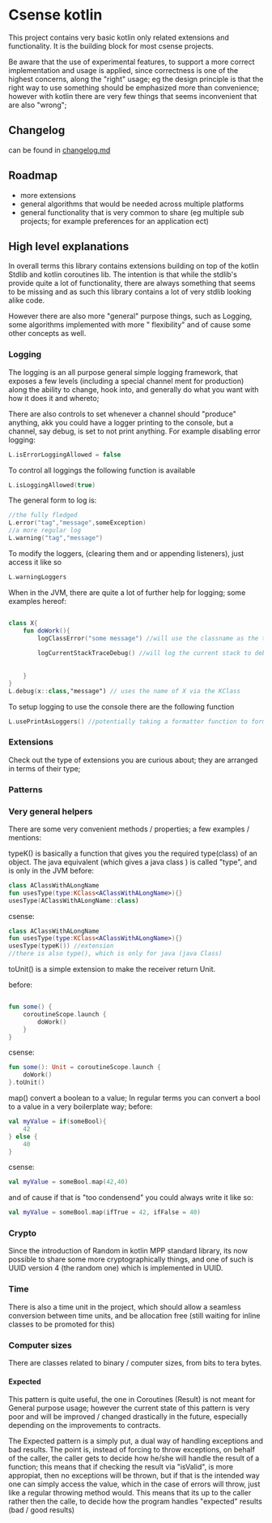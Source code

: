 # Csense kotlin

This project contains very basic kotlin only related extensions and functionality. It is the building block for most
csense projects.

Be aware that the use of experimental features, to support a more correct implementation and usage is applied, since
correctness is one of the highest concerns, along the "right" usage; eg the design principle is that the right way to
use something should be emphasized more than convenience; however with kotlin there are very few things that seems
inconvenient that are also "wrong";

## Changelog

can be found in [changelog.md](changelog.md)

## Roadmap

- more extensions
- general algorithms that would be needed across multiple platforms
- general functionality that is very common to share (eg multiple sub projects; for example preferences for an
  application ect)

## High level explanations

In overall terms this library contains extensions building on top of the kotlin Stdlib and kotlin coroutines lib. The
intention is that while the stdlib's provide quite a lot of functionality, there are always something that seems to be
missing and as such this library contains a lot of very stdlib looking alike code.

However there are also more "general" purpose things, such as Logging, some algorithms implemented with more "
flexibility"
and of cause some other concepts as well.

### Logging

The logging is an all purpose general simple logging framework, that exposes a few levels (including a special channel
ment for production)
along the ability to change, hook into, and generally do what you want with how it does it and whereto;

There are also controls to set whenever a channel should "produce" anything, akk you could have a logger printing to the
console, but a channel, say debug, is set to not print anything. For example disabling error logging:

```kotlin
L.isErrorLoggingAllowed = false
```

To control all loggings the following function is available

```kotlin
L.isLoggingAllowed(true)
```

The general form to log is:

````kotlin
//the fully fledged 
L.error("tag","message",someException)
//a more regular log
L.warning("tag","message")
````

To modify the loggers, (clearing them and or appending listeners), just access it like so

````kotlin
L.warningLoggers
````

When in the JVM, there are quite a lot of further help for logging; some examples hereof:

````kotlin

class X{
    fun doWork(){
        logClassError("some message") //will use the classname as the tag
        
        logCurrentStackTraceDebug() //will log the current stack to debug (the tag will be "stack") but can be changed
        
        
    }
}
L.debug(x::class,"message") // uses the name of X via the KClass 
````

To setup logging to use the console there are the following function

```kotlin
L.usePrintAsLoggers() //potentially taking a formatter function to format the logs.

```

### Extensions

Check out the type of extensions you are curious about; they are arranged in terms of their type;

### Patterns

### Very general helpers

There are some very convenient methods / properties; a few examples / mentions:

typeK() is basically a function that gives you the required type(class) of an object. The java equivalent  (which gives
a java class ) is called "type", and is only in the JVM before:

````kotlin
class AClassWithALongName
fun usesType(type:KClass<AClassWithALongName>){}
usesType(AClassWithALongName::class)
````

csense:

````kotlin
class AClassWithALongName
fun usesType(type:KClass<AClassWithALongName>){}
usesType(typeK()) //extension
//there is also type(), which is only for java (java Class)   
````

toUnit() is a simple extension to make the receiver return Unit.

before:

````kotlin

fun some() {
    coroutineScope.launch {
        doWork()
    }
}

````

csense:

````kotlin
fun some(): Unit = coroutineScope.launch {
    doWork()
}.toUnit()
````

map() convert a boolean to a value; In regular terms you can convert a bool to a value in a very boilerplate way;
before:

````kotlin
val myValue = if(someBool){
    42
} else {
    40
}

````

csense:

````kotlin
val myValue = someBool.map(42,40)
````

and of cause if that is "too condensend" you could always write it like so:

````kotlin
val myValue = someBool.map(ifTrue = 42, ifFalse = 40)
````

### Crypto

Since the introduction of Random in kotlin MPP standard library, its now possible to share some more cryptographically
things, and one of such is UUID version 4 (the random one)
which is implemented in UUID.

### Time

There is also a time unit in the project, which should allow a seamless conversion between time units, and be allocation
free (still waiting for inline classes to be promoted for this)

### Computer sizes

There are classes related to binary / computer sizes, from bits to tera bytes.

#### Expected

This pattern is quite useful, the one in Coroutines (Result) is not meant for General purpose usage; however the current
state of this pattern is very poor and will be improved / changed drastically in the future, especially depending on the
improvements to contracts.

The Expected pattern is a simply put, a dual way of handling exceptions and bad results. The point is, instead of
forcing to throw exceptions, on behalf of the caller, the caller gets to decide how he/she will handle the result of a
function; this means that if checking the result via "isValid", is more appropiat, then no exceptions will be thrown,
but if that is the intended way one can simply access the value, which in the case of errors will throw, just like a
regular throwing method would. This means that its up to the caller rather then the calle, to decide how the program
handles "expected" results
(bad / good results)

 